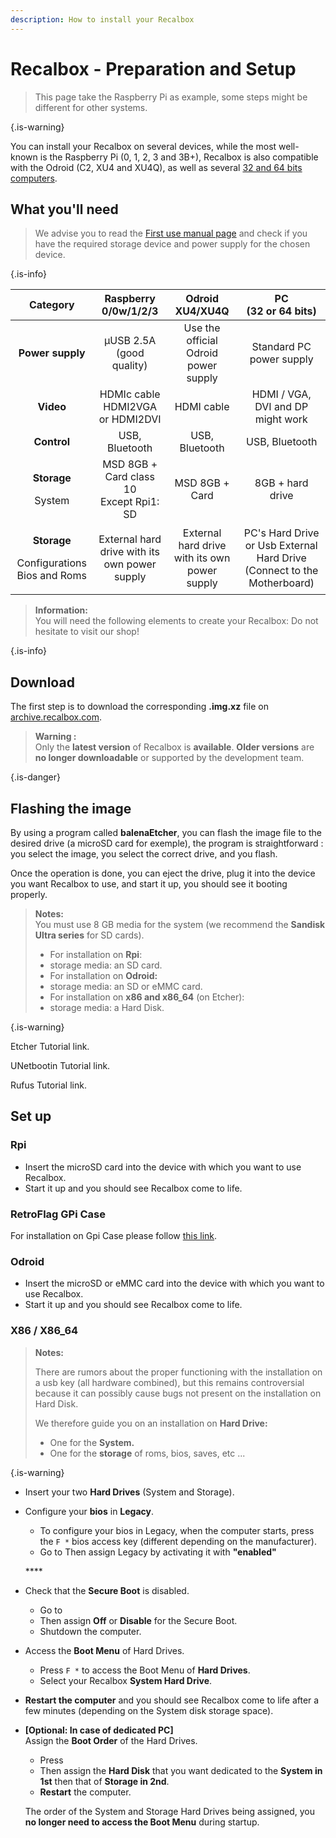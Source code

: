```yaml
---
description: How to install your Recalbox
---
```


# Recalbox - Preparation and Setup


>This page take the Raspberry Pi as example, some steps might be different for other systems.
>
{.is-warning}

You can install your Recalbox on several devices, while the most well-known is the Raspberry Pi \(0, 1, 2, 3 and 3B+\), Recalbox is also compatible with the Odroid \(C2, XU4 and XU4Q\), as well as several [32 and 64 bits computers](../../../hardware-compatibility/compatible-pcs.md).

## What you'll need


>We advise you to read the [First use manual page](../#i-first-use) and check if you have the required storage device and power supply for the chosen device.
>
{.is-info}

<table>
  <thead>
    <tr>
      <th style="text-align:center">Category</th>
      <th style="text-align:center">Raspberry 0/0w/1/2/3</th>
      <th style="text-align:center">Odroid XU4/XU4Q</th>
      <th style="text-align:center">PC
        <br />(32 or 64 bits)</th>
    </tr>
  </thead>
  <tbody>
    <tr>
      <td style="text-align:center"><b>Power supply</b>
      </td>
      <td style="text-align:center">&#xB5;USB 2.5A
        <br />(good quality)</td>
      <td style="text-align:center">Use the official Odroid power supply</td>
      <td style="text-align:center">Standard PC power supply</td>
    </tr>
    <tr>
      <td style="text-align:center"><b>Video</b>
      </td>
      <td style="text-align:center">HDMIc cable HDMI2VGA
        <br />or HDMI2DVI</td>
      <td style="text-align:center">HDMI cable</td>
      <td style="text-align:center">HDMI / VGA, DVI and DP might work</td>
    </tr>
    <tr>
      <td style="text-align:center"><b>Control</b>
      </td>
      <td style="text-align:center">USB, Bluetooth</td>
      <td style="text-align:center">USB, Bluetooth</td>
      <td style="text-align:center">USB, Bluetooth</td>
    </tr>
    <tr>
      <td style="text-align:center">
        <p><b>Storage</b>
        </p>
        <p>System</p>
      </td>
      <td style="text-align:center">&#x39C;SD 8GB + Card class 10
        <br />Except Rpi1: SD</td>
      <td style="text-align:center">&#x39C;SD 8GB + Card</td>
      <td style="text-align:center">8GB + hard drive</td>
    </tr>
    <tr>
      <td style="text-align:center">
        <p><b>Storage</b>
        </p>
        <p>Configurations Bios and Roms</p>
      </td>
      <td style="text-align:center">External hard drive with its own power supply</td>
      <td style="text-align:center">External hard drive with its own power supply</td>
      <td style="text-align:center">PC&apos;s Hard Drive or Usb External Hard Drive (Connect to the Motherboard)</td>
    </tr>
  </tbody>
</table>


>**Information:**   
>You will need the following elements to create your Recalbox: Do not hesitate to visit our shop!
>
{.is-info}

## Download

The first step is to download the corresponding **.img.xz** file on [archive.recalbox.com](https://archive.recalbox.com/).


>**Warning :**   
>Only the **latest version** of Recalbox is **available**. **Older versions** are **no longer downloadable** or supported by the development team.
>
{.is-danger}

## Flashing the image

By using a program called **balenaEtcher**, you can flash the image file to the desired drive \(a microSD card for exemple\), the program is straightforward : you select the image, you select the correct drive, and you flash.

Once the operation is done, you can eject the drive, plug it into the device you want Recalbox to use, and start it up, you should see it booting properly.


>**Notes:**   
>You must use 8 GB media for the system \(we recommend the **Sandisk Ultra series** for SD cards\). 
>
>* For installation on **Rpi**: 
>  * storage media: an SD card. 
>* For installation on **Odroid:** 
>  * storage media: an SD or eMMC card. 
>* For installation on **x86 and x86\_64** \(on Etcher\): 
>  * storage media: a Hard Disk.
>
{.is-warning}

Etcher Tutorial link. 

UNetbootin Tutorial link. 

Rufus Tutorial link.

## Set up

### Rpi

* Insert the microSD card into the device with which you want to use Recalbox. 
* Start it up and you should see Recalbox come to life.



### **RetroFlag GPi Case**

For installation on Gpi Case please follow [this link](/basic-manual/getting-started/preparation-and-installation-of-recalbox/retroflag-gpi-case).

### Odroid

* Insert the microSD or eMMC card into the device with which you want to use Recalbox. 
* Start it up and you should see Recalbox come to life.

### X86 / X86\_64


>**Notes:**   
>  
>There are rumors about the proper functioning with the installation on a usb key \(all hardware combined\), but this remains controversial because it can possibly cause bugs not present on the installation on Hard Disk.  
>  
>We therefore guide you on an installation on **Hard Drive:** 
>
>* One for the **System.** 
>* One for the **storage** of roms, bios, saves, etc ... 
>
{.is-warning}

* Insert your two **Hard Drives** \(System and Storage\). 
* Configure your **bios** in **Legacy**. 

  * To configure your bios in Legacy, when the computer starts, press the `F *` bios access key \(different depending on the manufacturer\). 
  * Go to Then assign Legacy by activating it with **"enabled"**

  \*\*\*\*

* Check that the **Secure Boot** is disabled. 

  * Go to 
  * Then assign **Off** or **Disable** for the Secure Boot. 
  * Shutdown the computer.

* Access the **Boot Menu** of Hard Drives. 

  * Press `F *` to access the Boot Menu of **Hard Drives**. 
  * Select your Recalbox **System Hard Drive**.

* **Restart the computer** and you should see Recalbox come to life after a few minutes \(depending on the System disk storage space\). 
* **\[Optional: In case of dedicated PC\]**   
  Assign the **Boot Order** of the Hard Drives. 

  * Press
  * Then assign the **Hard Disk** that you want dedicated to the **System in 1st** then that of **Storage in 2nd**. 
  * **Restart** the computer. 

  The order of the System and Storage Hard Drives being assigned, you **no longer need to access the Boot Menu** during startup.



